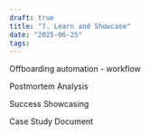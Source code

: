 ```yaml
---
draft: true
title: "7. Learn and Showcase"
date: "2025-06-25"
tags: 
---
```

Offboarding automation - workflow

Postmortem Analysis

Success Showcasing

Case Study Document